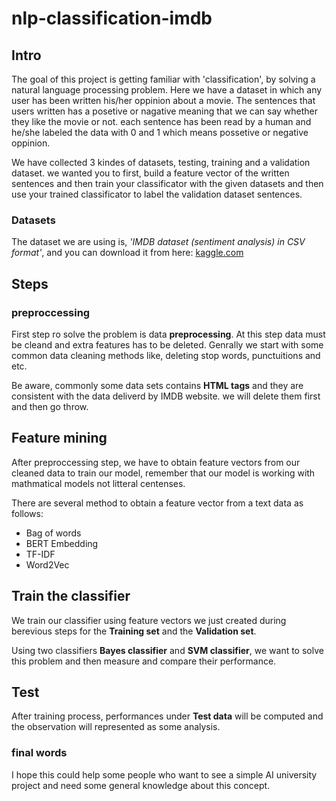 # nlp-classification-imdb

## Intro
The goal of this project is getting familiar with 'classification', by solving a natural language processing problem. Here we have a dataset in which any user has been written his/her oppinion about a movie. The sentences that users written has a posetive or nagative meaning that we can say whether they like the movie or not. each sentence has been read by a human and he/she labeled the data with 0 and 1 which means possetive or negative oppinion.

We have collected 3 kindes of datasets, testing, training and a validation dataset. we wanted you to first, build a feature vector of the written sentences and then train your classificator with the given datasets and then use your trained classificator to label the validation dataset sentences.

### Datasets
The dataset we are using is, *'IMDB dataset (sentiment analysis) in CSV format'*, and you can download it from here: [kaggle.com](https://kaggle.com/columbine/imdb-dataset-sentiment-analysis-in-csv-format)


## Steps
### preproccessing
First step ro solve the problem is data **preprocessing**. At this step data must be cleand and extra features has to be deleted. Genrally we start with some common data cleaning methods like, deleting stop words, punctuitions and etc.

Be aware, commonly some data sets contains **HTML tags** and they are consistent with the data deliverd by IMDB website. we will delete them first and then go throw.

## Feature mining
After preproccessing step, we have to obtain feature vectors from our cleaned data to train our model, remember that our model is working with mathmatical models not litteral centenses.

There are several method to obtain a feature vector from a text data as follows:

* Bag of words
* BERT Embedding
* TF-IDF
* Word2Vec

## Train the classifier
We train our classifier using feature vectors we just created during berevious steps for the **Training set** and the **Validation set**.

Using two classifiers **Bayes classifier** and **SVM classifier**, we want to solve this problem and then measure and compare their performance.

## Test

After training process, performances under **Test data** will be computed and the observation will represented as some analysis.

### final words
I hope this could help some people who want to see a simple AI university project and need some general knowledge about this concept.